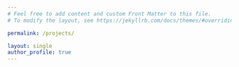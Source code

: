 ```yaml
---
# Feel free to add content and custom Front Matter to this file.
# To modify the layout, see https://jekyllrb.com/docs/themes/#overriding-theme-defaults

permalink: /projects/

layout: single
author_profile: true
---
```

